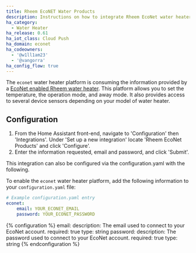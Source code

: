 ```yaml
---
title: Rheem EcoNET Water Products
description: Instructions on how to integrate Rheem EcoNet water heaters into Home Assistant.
ha_category:
  - Water Heater
ha_release: 0.61
ha_iot_class: Cloud Push
ha_domain: econet
ha_codeowners:
  - '@w1ll1am23'
  - '@vangorra'
ha_config_flow: true
---
```


The `econet` water heater platform is consuming the information provided by a [EcoNet enabled Rheem water heater](https://www.rheem.com/EcoNet/Home). This platform allows you to set the temperature, the operation mode, and away mode. It also provides access to several device sensors depending on your model of water heater.

## Configuration

1. From the Home Assistant front-end, navigate to 'Configuration' then 'Integrations'. Under 'Set up a new integration' locate 'Rheem EcoNet Products' and click 'Configure'.
2. Enter the information requested, email and password, and click 'Submit'.

This integration can also be configured via the configuration.yaml with the following.

To enable the `econet` water heater platform, add the following information to your `configuration.yaml` file:

```yaml
# Example configuration.yaml entry
econet:
    email: YOUR_ECONET_EMAIL
    password: YOUR_ECONET_PASSWORD
```

{% configuration %}
email:
  description: The email used to connect to your EcoNet account.
  required: true
  type: string
password:
  description: The password used to connect to your EcoNet account.
  required: true
  type: string
{% endconfiguration %}

</div>
